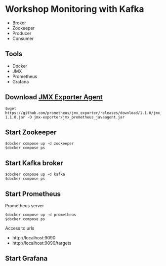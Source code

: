# Workshop Monitoring with Kafka
* Broker
* Zookeeper
* Producer
* Consumer

## Tools
* Docker
* JMX
* Prometheus
* Grafana


## Download [JMX Exporter Agent](https://github.com/prometheus/jmx_exporter)
```
$wget https://github.com/prometheus/jmx_exporter/releases/download/1.1.0/jmx_prometheus_javaagent-1.1.0.jar -O jmx-exporter/jmx_prometheus_javaagent.jar
```

## Start Zookeeper  
```
$docker compose up -d zookeeper
$docker compose ps
```  

## Start Kafka broker
```
$docker compose up -d kafka
$docker compose ps
```  

## Start Prometheus

Prometheus server
```
$docker compose up -d prometheus
$docker compose ps
```
Access to urls
- http://localhost:9090
- http://localhost:9090/targets

## Start Grafana


